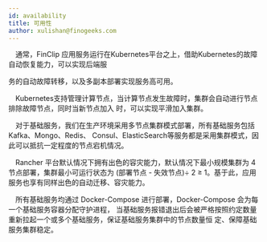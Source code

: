 ```yaml
---
id: availability
title: 可用性
author: xulishan@finogeeks.com
---
```




&emsp;通常，FinClip 应用服务运行在Kubernetes平台之上，借助Kubernetes的故障自动恢复能力，可以实现后端服

务的自动故障转移，以及多副本部署实现服务高可用。

&emsp;Kubernetes支持管理计算节点，当计算节点发生故障时，集群会自动进行节点排除故障节点，同时当新节点加入 时，可以实现平滑加入集群。

&emsp;对于基础服务，我们在生产环境采用多节点集群模式部署，所有基础服务包括Kafka、Mongo、Redis、 Consul、ElasticSearch等服务都是采用集群模式，因此可以抵抗一定程度的节点宕机情况。

&emsp;Rancher 平台默认情况下拥有出色的容灾能力，默认情况下最小规模集群为 4 节点部署，集群最小可运行状态为 (部署节点 - 失效节点)÷ 2 ≥ 1。基于此，应用服务也享有同样出色的自动迁移、容灾能力。

&emsp;所有基础服务均通过 Docker-Compose 进行部署，Docker-Compose 会为每一个基础服务容器分配守护进程， 当基础服务报错退出后会被严格按照约定数量重新拉起一个或多个基础服务，保证基础服务集群中的节点数量恒 定、保障基础服务集群稳定。
